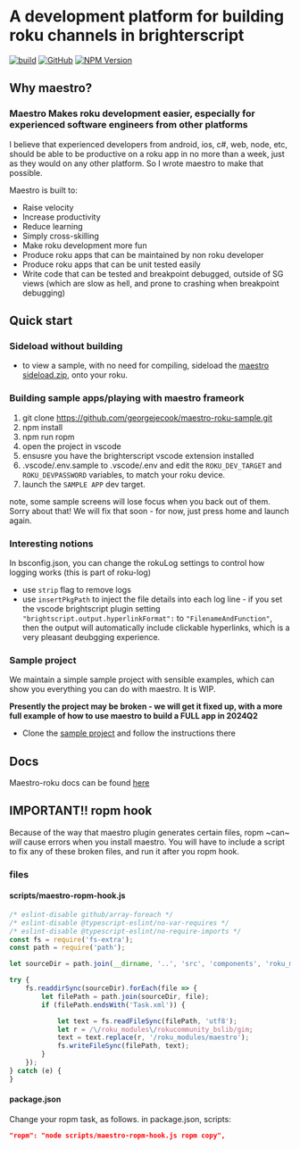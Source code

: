 # A development platform for building roku channels in brighterscript

[![build](https://img.shields.io/github/actions/workflow/status/georgejecook/maestro-roku/build.yml?logo=github&branch=master)](https://github.com/georgejecook/maestro-roku/actions/workflows/build.yml)
[![GitHub](https://img.shields.io/github/release/georgejecook/maestro-roku.svg?style=flat-square)](https://github.com/georgejecook/maestro-roku/releases)
[![NPM Version](https://badge.fury.io/js/maestro-roku.svg?style=flat)](https://npmjs.org/package/maestro-roku)

## Why maestro?

### Maestro Makes roku development easier, especially for experienced software engineers from other platforms

I believe that experienced developers from android, ios, c#, web, node, etc, should be able to be productive on a roku app in no more than a week, just as they would on any other platform. So I wrote maestro to make that possible.

Maestro is built to:

- Raise velocity
- Increase productivity
- Reduce learning
- Simply cross-skilling
- Make roku development more fun
- Produce roku apps that can be maintained by non roku developer
- Produce roku apps that can be unit tested easily
- Write code that can be tested and breakpoint debugged, outside of SG views (which are slow as hell, and prone to crashing when breakpoint debugging)

## Quick start

### Sideload without building
- to view a sample, with no need for compiling, sideload the [maestro sideload.zip](maestro=-sideload.zip), onto your roku.


### Building sample apps/playing with maestro frameork

  1. git clone https://github.com/georgejecook/maestro-roku-sample.git
  2. npm install
  3. npm run ropm
  4. open the project in vscode
  5. ensusre you have the brighterscript vscode extension installed
  6. .vscode/.env.sample to .vscode/.env and edit the `ROKU_DEV_TARGET` and `ROKU_DEVPASSWORD` variables, to match your roku device.
  7. launch the `SAMPLE APP` dev target.

note, some sample screens will lose focus when you back out of them. Sorry about that! We will fix that soon - for now, just press home and launch again.

### Interesting notions
In bsconfig.json, you can change the rokuLog settings to control how logging works (this is part of roku-log)
 - use `strip` flag to remove logs
 - use `insertPkgPath` to inject the file details into each log line - if you set the vscode brightscript plugin setting `"brightscript.output.hyperlinkFormat":` to `"FilenameAndFunction"`, then the output will automatically include clickable hyperlinks, which is a very pleasant deubgging experience.

### Sample project

We maintain a simple sample project with sensible examples, which can show you everything you can do with maestro. It is WIP.

**Presently the project may be broken - we will get it fixed up, with a more full example of how to use maestro to build a FULL app in 2024Q2**
- Clone the [sample project](https://github.com/georgejecook/maestro-roku-sample) and follow the instructions there

## Docs

Maestro-roku docs can be found [here](./docs/index.md)

## IMPORTANT!! ropm hook

Because of the way that maestro plugin generates certain files, ropm ~can~ *will* cause errors when you install maestro. You will have to include a script to fix any of these broken files, and run it after you ropm hook.

### files

#### scripts/maestro-ropm-hook.js

```js
/* eslint-disable github/array-foreach */
/* eslint-disable @typescript-eslint/no-var-requires */
/* eslint-disable @typescript-eslint/no-require-imports */
const fs = require('fs-extra');
const path = require('path');

let sourceDir = path.join(__dirname, '..', 'src', 'components', 'roku_modules', 'maestro');

try {
    fs.readdirSync(sourceDir).forEach(file => {
        let filePath = path.join(sourceDir, file);
        if (filePath.endsWith('Task.xml')) {

            let text = fs.readFileSync(filePath, 'utf8');
            let r = /\/roku_modules\/rokucommunity_bslib/gim;
            text = text.replace(r, '/roku_modules/maestro');
            fs.writeFileSync(filePath, text);
        }
    });
} catch (e) {
}

```

#### package.json

Change your ropm task, as follows. in package.json, scripts:

```json
"ropm": "node scripts/maestro-ropm-hook.js ropm copy",
```
